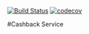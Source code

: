 [![Build Status](https://travis-ci.org/yakovlevartemjava/cashback-02.svg?branch=master)](https://travis-ci.org/yakovlevartemjava/cashback-02)
[![codecov](https://codecov.io/gh/yakovlevartemjava/cashback-02/branch/master/graph/badge.svg)](https://codecov.io/gh/yakovlevartemjava/cashback-02)

#Cashback Service